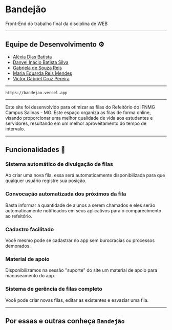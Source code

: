 # Bandejão
Front-End do trabalho final da disciplina de WEB

---
## Equipe de Desenvolvimento ⚙

- [Aléxia Dias Batista](https://github.com/AlexiaDiasB)  
- [Danyel Inácio Batista Silva](https://github.com/DannRann)   
- [Gabriela de Souza Reis](https://github.com/Gabrielaounao)   
- [Maria Eduarda Reis Mendes](https://github.com/DudaReis3) 
- [Víctor Gabriel Cruz Pereira](https://github.com/Victorgabrielcruz21)

---
`https://bandejao.vercel.app`

---
Este site foi desenvolvido para otimizar as filas do Refeitório do IFNMG Campus Salinas - MG. Este espaço organiza as filas de forma online, visando proporcionar uma melhor qualidade de vida aos estudantes e servidores, resultando em um melhor aproveitamento do tempo de intervalo.

---
## Funcionalidades 🚀

### Sistema automático de divulgação de filas

Ao criar uma nova fila, essa será automaticamente disponibilizada para que qualquer usuário registre sua posição.

### Convocação automatizada dos próximos da fila

Basta informar a quantidade de alunos a serem chamados e eles serão automaticamente notificados em seus aplicativos para o comparecimento ao refeitório.

### Cadastro facilitado

Você mesmo pode se cadastrar no app sem burocracias ou processos demorados.

### Material de apoio

Disponibilizamos na sessão "suporte" do site um material de apoio para manuseamento do app.

### Sistema de gerência de filas completo

Você pode criar novas filas, editar as existentes e esvaziar uma fila.

---
## Por essas e outras conheça `Bandejão`